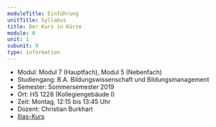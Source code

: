 ```yaml
---
moduleTitle: Einführung
unitTitle: Syllabus
title: Der Kurs in Kürze
module: 0
unit: 1
subunit: 9
type: information
---
```



* Modul: Modul 7 (Hauptfach), Modul 5 (Nebenfach)
* Studiengang: B.A. Bildungswissenschaft und Bildungsmanagement
* Semester: Sommersemester 2019
* Ort: HS 1228 (Kollegiengebäude I)
* Zeit: Montag, 12:15 bis 13:45 Uhr
* Dozent: Christian Burkhart
* [Ilias-Kurs](https://ilias.uni-freiburg.de/goto.php?target=crs_1240094&client_id=unifreiburg)